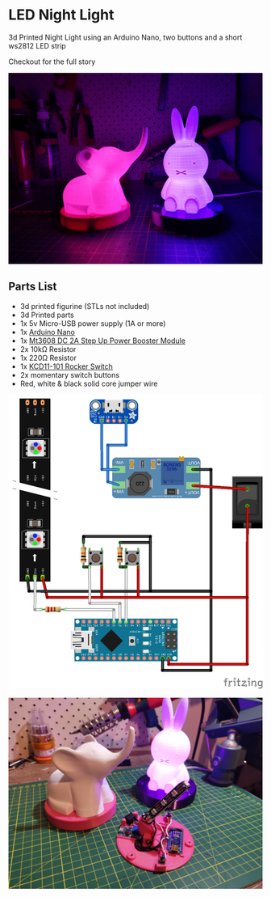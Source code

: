 # LED Night Light
3d Printed Night Light using an Arduino Nano, two buttons and a short ws2812 LED strip

Checkout <INSERT YOUTUBE LINK HERE> for the full story

![Finished Night Lights](img/finished.jpg "Finished Night Lights")

## Parts List
- 3d printed figurine (STLs not included)
- 3d Printed parts
- 1x 5v Micro-USB power supply (1A or more)
- 1x [Arduino Nano](https://core-electronics.com.au/arduino-nano-v3-2.html)
- 1x [Mt3608 DC 2A Step Up Power Booster Module](https://www.addicore.com/MT3608-Boost-Converter-p/ad300.htm)
- 2x 10kΩ Resistor
- 1x 220Ω Resistor
- 1x [KCD11-101 Rocker Switch](http://www.sqele.com/en/content/?780.html)
- 2x momentary switch buttons
- Red, white & black solid core jumper wire

![Circuit Design](designs/circuit_design_bb.png)

![Open](img/open.jpg)
